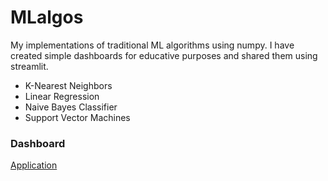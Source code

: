# MLalgos
My implementations of traditional ML algorithms using numpy. I have created simple dashboards for educative purposes and shared them using streamlit.
* K-Nearest Neighbors
* Linear Regression
* Naive Bayes Classifier
* Support Vector Machines


### Dashboard
[Application](https://share.streamlit.io/sulmank/mlalgos/main/Algos/app.py)
